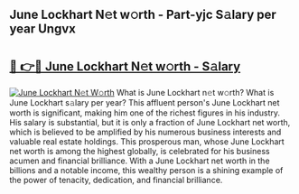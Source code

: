 ## June Lockhart N𝚎t w𝚘rth - Part-yjc S𝚊lary per year Ungvx

# <h2><a href="http://gc1edht.nevu.top/?p=June+Lockhart">🔗 👉🔴 June Lockhart N𝚎t w𝚘rth - S𝚊lary</a></h2>

[![June Lockhart N𝚎t W𝚘rth](https://i.imgur.com/Oavwk0R.jpeg)](http://gc1edht.nevu.top/?p=June+Lockhart)
What is June Lockhart n𝚎t w𝚘rth? What is June Lockhart s𝚊lary per year?
This affluent person's June Lockhart net worth is significant, making him one of the richest figures in his industry. His salary is substantial, but it is only a fraction of June Lockhart net worth, which is believed to be amplified by his numerous business interests and valuable real estate holdings. This prosperous man, whose June Lockhart net worth is among the highest globally, is celebrated for his business acumen and financial brilliance. With a June Lockhart net worth in the billions and a notable income, this wealthy person is a shining example of the power of tenacity, dedication, and financial brilliance.
